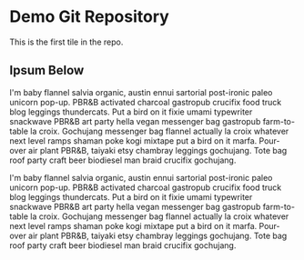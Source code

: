 # Demo Git Repository

This is the first tile in the repo.

## Ipsum Below

I'm baby flannel salvia organic, austin ennui sartorial post-ironic paleo unicorn pop-up. PBR&B activated charcoal gastropub crucifix food truck blog leggings thundercats. Put a bird on it fixie umami typewriter snackwave PBR&B art party hella vegan messenger bag gastropub farm-to-table la croix. Gochujang messenger bag flannel actually la croix whatever next level ramps shaman poke kogi mixtape put a bird on it marfa. Pour-over air plant PBR&B, taiyaki etsy chambray leggings gochujang. Tote bag roof party craft beer biodiesel man braid crucifix gochujang.

I'm baby flannel salvia organic, austin ennui sartorial post-ironic paleo unicorn pop-up. PBR&B activated charcoal gastropub crucifix food truck blog leggings thundercats. Put a bird on it fixie umami typewriter snackwave PBR&B art party hella vegan messenger bag gastropub farm-to-table la croix. Gochujang messenger bag flannel actually la croix whatever next level ramps shaman poke kogi mixtape put a bird on it marfa. Pour-over air plant PBR&B, taiyaki etsy chambray leggings gochujang. Tote bag roof party craft beer biodiesel man braid crucifix gochujang.